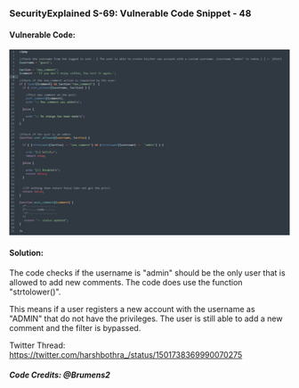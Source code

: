 ### SecurityExplained S-69: Vulnerable Code Snippet - 48

#### Vulnerable Code: 

![Vulnerable Code](../media/code-48.jpg)


#### Solution: 

The code checks if the username is "admin" should be the only user that is allowed to add new comments. The code does use the function "strtolower()".

This means if a user registers a new account with the username as "ADMIN" that do not have the privileges. The user is still able to add a new comment
and the filter is bypassed.

Twitter Thread: https://twitter.com/harshbothra_/status/1501738369990070275

##### Code Credits: @Brumens2
 